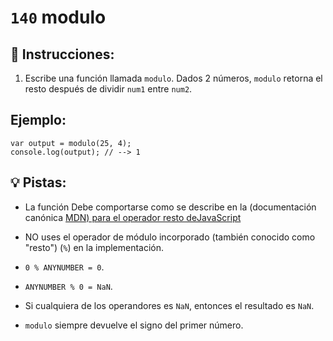 # `140` modulo

## 📝 Instrucciones:

1. Escribe una función llamada `modulo`. Dados 2 números, `modulo` retorna el resto después de dividir `num1` entre `num2`.

## Ejemplo:

```Js
var output = modulo(25, 4);
console.log(output); // --> 1
```

## 💡 Pistas:

+ La función Debe comportarse como se describe en la (documentación canónica [MDN) para el operador resto deJavaScript](https://developer.mozilla.org/en-US/docs/Web/JavaScript/Reference/Operators/Arithmetic_Operators#Remainder_())

+ NO uses el operador de módulo incorporado (también conocido como "resto") (`%`) en la implementación.

+ `0 % ANYNUMBER = 0`.

+ `ANYNUMBER % 0 = NaN`.

+ Si cualquiera de los operandores es `NaN`, entonces el resultado es `NaN`.

+ `modulo` siempre devuelve el signo del primer número.

